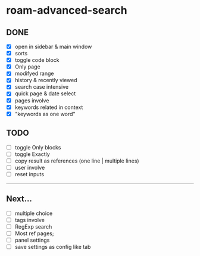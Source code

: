 # roam-advanced-search

## DONE

- [x] open in sidebar & main window
- [x] sorts 
- [x] toggle code block 
- [x] Only page 
- [x] modifyed range
- [x] history & recently viewed 
- [x] search case intensive
- [x] quick page & date select
- [x] pages involve
- [x] keywords related in context
- [x] "keywords as one word"

## TODO
- [ ] toggle Only blocks
- [ ] toggle Exactly
- [ ] copy result as references (one line | multiple lines)
- [ ] user involve
- [ ] reset inputs

---

## Next...

- [ ] multiple choice
- [ ] tags involve
- [ ] RegExp search
- [ ] Most ref pages;
- [ ] panel settings
- [ ] save settings as config like tab